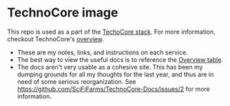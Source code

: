 # TechnoCore image
This repo is used as a part of the [TechoCore stack](https://github.com/SciFiFarms/TechnoCore). For more information, checkout TechnoCore's [overview](https://github.com/SciFiFarms/TechnoCore/blob/master/CONTRIBUTING.md#overview).

- These are my notes, links, and instructions on each service. 
- The best way to view the useful docs is to reference the [Overview table](https://github.com/SciFiFarms/TechnoCore/blob/master/CONTRIBUTING.md#overview).
- The docs aren't very usable as a cohesive site. This has been my dumping grounds for all my thoughts for the last year, and thus are in need of some serious reorganization. See https://github.com/SciFiFarms/TechnoCore-Docs/issues/2 for more information. 
